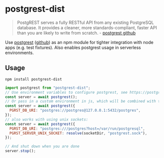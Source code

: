 # postgrest-dist

> PostgREST serves a fully RESTful API from any existing PostgreSQL database. It
> provides a cleaner, more standards-compliant, faster API than you are likely
> to write from scratch. -
> [postgrest github](https://github.com/PostgREST/postgrest)

Use [postgrest](http://postgrest.org)
([github](https://github.com/PostgREST/postgrest)) as an npm module for tighter
integration with node apps (e.g. test fixtures). Also enables postgrest usage in
serverless environments.

## Usage

`npm install postgrest-dist`

```javascript
import postgrest from "postgrest-dist";
// Use environment variables to configure postgrest, see https://postgrest.org/en/stable/references/configuration.html
const server = await postgrest();
// Or pass in a custom environment in js, which will be combined with the env of the current process.
const server = await postgrest({
  PGRST_DB_URI: "postgres://postgres@127.0.0.1:5432/postgres",
});
// also works with using unix sockets:
const server = await postgrest({
  PGRST_DB_URI: "postgres:///postgres?host=/var/run/postgresql",
  PGRST_SERVER_UNIX_SOCKET: resolve(socketDir, "postgrest.sock"),
});

// And shut down when you are done
server.stop();
```
